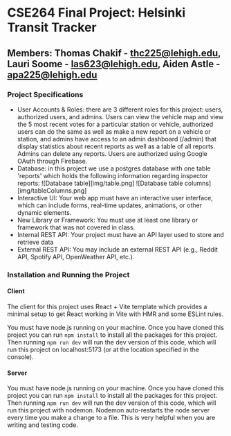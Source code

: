 # CSE264 Final Project: Helsinki Transit Tracker
## Members: Thomas Chakif - thc225@lehigh.edu, Lauri Soome - las623@lehigh.edu, Aiden Astle - apa225@lehigh.edu

### Project Specifications
* User Accounts & Roles: there are 3 different roles for this project: users, authorized users, and admins. Users can view the vehicle map and view the 5 most recent votes for a particular station or vehicle, authorized users can do the same as well as make a new report on a vehicle or station, and admins have access to an admin dashboard (/admin) that display statistics about recent reports as well as a table of all reports. Admins can delete any reports. Users are authorized using Google OAuth through Firebase.
* Database: in this project we use a postgres database with one table 'reports' which holds the following information regarding inspector reports: 
![Database table][img/table.png]
![Database table columns][img/tableColumns.png]
* Interactive UI: Your web app must have an interactive user interface, which can include forms, real-time updates, animations, or other dynamic elements.
* New Library or Framework: You must use at least one library or framework that was not covered in class.
* Internal REST API: Your project must have an API layer used to store and retrieve data
* External REST API: You may include an external REST API (e.g., Reddit API, Spotify API, OpenWeather API, etc.).


### Installation and Running the Project

#### Client
The client for this project uses React + Vite template which provides a minimal setup to get React working in Vite with HMR and some ESLint rules.

You must have node.js running on your machine. Once you have cloned this project you can run `npm install` to install all the packages for this project. Then running `npm run dev` will run the dev version of this code, which will run this project on localhost:5173 (or at the location specified in the console).

#### Server
You must have node.js running on your machine. Once you have cloned this project you can run `npm install` to install all the packages for this project. Then running `npm run dev` will run the dev version of this code, which will run this project with nodemon. Nodemon auto-restarts the node server every time you make a change to a file. This is very helpful when you are writing and testing code.
